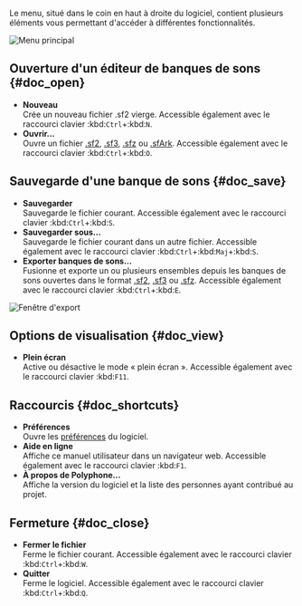 Le menu, situé dans le coin en haut à droite du logiciel, contient plusieurs éléments vous permettant d'accéder à différentes fonctionnalités.


![Menu principal](images/menu.png "Menu principal")


## Ouverture d'un éditeur de banques de sons {#doc_open}


* **Nouveau**\
  Crée un nouveau fichier .sf2 vierge.
  Accessible également avec le raccourci clavier :kbd:`Ctrl`+:kbd:`N`.
* **Ouvrir…**\
  Ouvre un fichier [.sf2](manual/annexes/the-different-soundfont-formats.md#doc_sf2), [.sf3](manual/annexes/the-different-soundfont-formats.md#doc_sf3), [.sfz](manual/annexes/the-different-soundfont-formats.md#doc_sfz) ou [.sfArk](manual/annexes/the-different-soundfont-formats.md#doc_sfark).
  Accessible également avec le raccourci clavier :kbd:`Ctrl`+:kbd:`O`.


## Sauvegarde d'une banque de sons {#doc_save}


* **Sauvegarder**\
  Sauvegarde le fichier courant.
  Accessible également avec le raccourci clavier :kbd:`Ctrl`+:kbd:`S`.
* **Sauvegarder sous…**\
  Sauvegarde le fichier courant dans un autre fichier.
  Accessible également avec le raccourci clavier :kbd:`Ctrl`+:kbd:`Maj`+:kbd:`S`.
* **Exporter banques de sons…**\
  Fusionne et exporte un ou plusieurs ensembles depuis les banques de sons ouvertes dans le format [.sf2](manual/annexes/the-different-soundfont-formats.md#doc_sf2), [.sf3](manual/annexes/the-different-soundfont-formats.md#doc_sf3) ou [.sfz](manual/annexes/the-different-soundfont-formats.md#doc_sfz).
  Accessible également avec le raccourci clavier :kbd:`Ctrl`+:kbd:`E`.


![Fenêtre d'export](images/export.png "Fenêtre d'export")


## Options de visualisation {#doc_view}


* **Plein écran**\
  Active ou désactive le mode «&nbsp;plein écran&nbsp;».
  Accessible également avec le raccourci clavier :kbd:`F11`.


## Raccourcis {#doc_shortcuts}


* **Préférences**\
  Ouvre les [préférences](manual/settings.md) du logiciel.
* **Aide en ligne**\
  Affiche ce manuel utilisateur dans un navigateur web.
  Accessible également avec le raccourci clavier :kbd:`F1`.
* **À propos de Polyphone…**\
  Affiche la version du logiciel et la liste des personnes ayant contribué au projet.


## Fermeture {#doc_close}


* **Fermer le fichier**\
  Ferme le fichier courant.
  Accessible également avec le raccourci clavier :kbd:`Ctrl`+:kbd:`W`.
* **Quitter**\
  Ferme le logiciel.
  Accessible également avec le raccourci clavier :kbd:`Ctrl`+:kbd:`Q`.